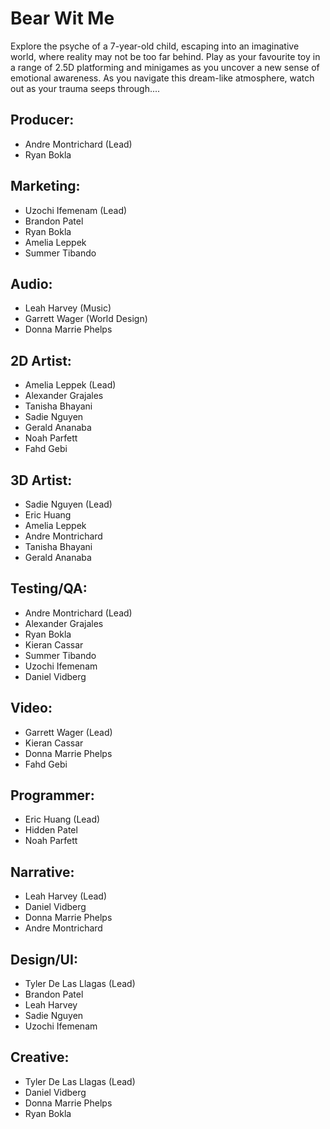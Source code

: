 # Bear Wit Me
Explore the psyche of a 7-year-old child, escaping into an imaginative world, where reality may not be too far behind. Play as your favourite toy in a range of 2.5D platforming and minigames as you uncover a new sense of emotional awareness. As you navigate this dream-like atmosphere, watch out as your trauma seeps through.... 
## Producer:
- Andre Montrichard (Lead)
- Ryan Bokla
## Marketing:
- Uzochi Ifemenam (Lead)
- Brandon Patel
- Ryan Bokla
- Amelia Leppek
- Summer Tibando
## Audio:
- Leah Harvey (Music)
- Garrett Wager (World Design)
- Donna Marrie Phelps
## 2D Artist:
- Amelia Leppek (Lead)
- Alexander Grajales
- Tanisha Bhayani
- Sadie Nguyen
- Gerald Ananaba
- Noah Parfett
- Fahd Gebi
## 3D Artist:
- Sadie Nguyen (Lead)
- Eric Huang
- Amelia Leppek
- Andre Montrichard
- Tanisha Bhayani
- Gerald Ananaba
## Testing/QA:
- Andre Montrichard (Lead)
- Alexander Grajales
- Ryan Bokla
- Kieran Cassar
- Summer Tibando
- Uzochi Ifemenam
- Daniel Vidberg
## Video:
- Garrett Wager (Lead)
- Kieran Cassar
- Donna Marrie Phelps
- Fahd Gebi
## Programmer: 
- Eric Huang (Lead)
- Hidden Patel
- Noah Parfett
## Narrative:
- Leah Harvey (Lead)
- Daniel Vidberg
- Donna Marrie Phelps
- Andre Montrichard
## Design/UI:
- Tyler De Las Llagas (Lead)
- Brandon Patel
- Leah Harvey
- Sadie Nguyen
- Uzochi Ifemenam
## Creative:
- Tyler De Las Llagas (Lead)
- Daniel Vidberg
- Donna Marrie Phelps
- Ryan Bokla
